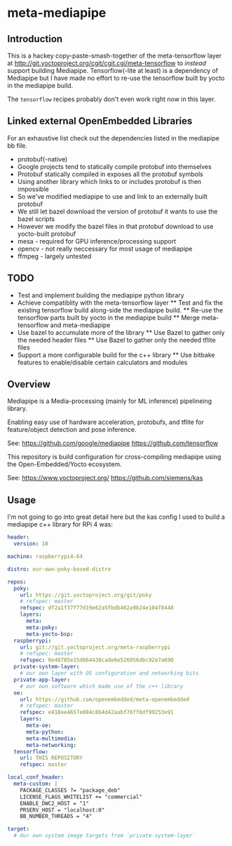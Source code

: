 # meta-mediapipe

## Introduction
This is a hackey copy-paste-smash-together of the meta-tensorflow layer at http://git.yoctoproject.org/cgit/cgit.cgi/meta-tensorflow
to _instead_ support building Mediapipe. Tensorflow(-lite at least) is a dependency of Mediapipe but I have made no
effort to re-use the tensorflow built by yocto in the mediapipe build.

The `tensorflow` recipes probably don't even work right now in this layer.

## Linked external OpenEmbedded Libraries
For an exhaustive list check out the dependencies listed in the mediapipe bb file.

* protobuf(-native)
 * Google projects tend to statically compile protobuf into themselves
 * Protobuf statically compiled in exposes all the protobuf symbols
 * Using another library which links to or includes protobuf is then impossible
 * So we've modified mediapipe to use and link to an externally built protobuf
 * We still let bazel download the version of protobuf it wants to use the bazel scripts
 * However we modify the bazel files in that protobuf download to use yocto-built protobuf
* mesa - required for GPU inference/processing support
* opencv - not really neccessary for most usage of mediapipe
* ffmpeg - largely untested

## TODO
* Test and implement building the mediapipe python library
* Achieve compatiblity with the meta-tensorflow layer
** Test and fix the existing tensorflow build along-side the mediapipe build.
** Re-use the tensorflow parts built by yocto in the mediapipe build
** Merge meta-tensorflow and meta-mediapipe
* Use bazel to accumulate more of the library
** Use Bazel to gather only the needed header files
** Use Bazel to gather only the needed tflite files
* Support a more configurable build for the c++ library
** Use bitbake features to enable/disable certain calculators and modules

## Overview
Mediapipe is a Media-processing (mainly for ML inference) pipelineing library.

Enabling easy use of hardware acceleration, protobufs, and tflite for feature/object detection and pose inference.

See: https://github.com/google/mediapipe https://github.com/tensorflow

This repository is build configuration for cross-compiling mediapipe using the Open-Embedded/Yocto ecosystem.

See: https://www.yoctoproject.org/ https://github.com/siemens/kas

## Usage
I'm not going to go into great detail here but the kas config I used to build a mediapipe c++ library for RPi 4 was:

```yaml
header:
  version: 10

machine: raspberrypi4-64

distro: our-own-poky-based-distro

repos:
  poky:
    url: https://git.yoctoproject.org/git/poky
    # refspec: master
    refspec: df2a1f37f77d19e62a5fbdb462a9b24e104f0448
    layers:
      meta:
      meta-poky:
      meta-yocto-bsp:
  raspberrypi:
    url: git://git.yoctoproject.org/meta-raspberrypi
    # refspec: master
    refspec: 0e48785e15d864438cade6e526056dbc92e7a690
  private-system-layer:
    # our own layer with OS configuration and networking bits
  private-app-layer:
    # our own software which made use of the c++ library
  oe:
    url: https://github.com/openembedded/meta-openembedded
    # refspec: master
    refspec: e418ee4657e084c8b4d42aabf76ff6df99253e91
    layers:
      meta-oe:
      meta-python:
      meta-multimedia:
      meta-networking:
  tensorflow:
    url: THIS REPOSITORY
    refspec: master

local_conf_header:
  meta-custom: |
    PACKAGE_CLASSES ?= "package_deb"
    LICENSE_FLAGS_WHITELIST += "commercial"
    ENABLE_DWC2_HOST = "1"
    PRSERV_HOST = "localhost:0"
    BB_NUMBER_THREADS = "4"

target:
  # Our own system image targets from `private-system-layer`
```